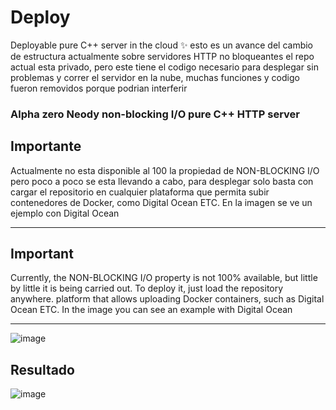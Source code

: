 # Deploy

Deployable pure C++ server in the cloud ✨
esto es un avance del cambio de estructura actualmente sobre servidores HTTP no bloqueantes 
el repo actual esta privado, pero este tiene el codigo necesario para desplegar sin problemas y correr el servidor en la nube, muchas funciones y codigo fueron removidos
porque podrian interferir 

### Alpha zero Neody non-blocking I/O pure C++ HTTP server


## Importante

Actualmente no esta disponible al 100 la propiedad de NON-BLOCKING I/O pero poco a poco se esta llevando a cabo, para desplegar solo basta con cargar el repositorio en cualquier
plataforma que permita subir contenedores de Docker, como Digital Ocean ETC. En la imagen se ve un ejemplo con Digital Ocean

<hr/>

## Important

Currently, the NON-BLOCKING I/O property is not 100% available, but little by little it is being carried out. To deploy it, just load the repository anywhere.
platform that allows uploading Docker containers, such as Digital Ocean ETC. In the image you can see an example with Digital Ocean

<hr/>

![image](https://user-images.githubusercontent.com/52190352/228866209-bbf341a5-5638-464f-9fb6-7e984d7da73c.png)


## Resultado

![image](https://user-images.githubusercontent.com/52190352/228868372-16f08b0b-b828-489f-b5db-07bd928cb5bd.png)

